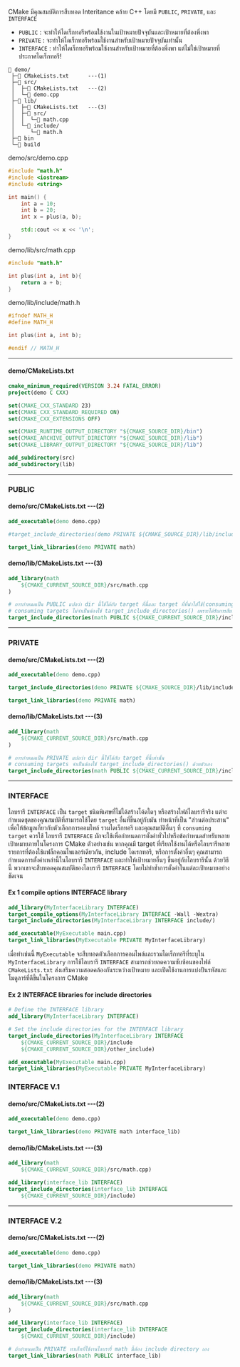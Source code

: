 CMake มีคุณสมบัติการสืบทอด Interitance คล้าย C++ โดยมี `PUBLIC`, `PRIVATE`, และ `INTERFACE`
- `PUBLIC` : จะทำให้ไดเร็กทอรีพร้อมใช้งานในเป้าหมายปัจจุบันและเป้าหมายที่ต้องพึ่งพา
- `PRIVATE` : จะทำให้ไดเร็กทอรีพร้อมใช้งานสำหรับเป้าหมายปัจจุบันเท่านั้น
- `INTERFACE` : ทำให้ไดเร็กทอรีพร้อมใช้งานสำหรับเป้าหมายที่ต้องพึ่งพา แต่ไม่ใช่เป้าหมายที่ประกาศไดเร็กทอรี!

```
📁 demo/
 ├─📄 CMakeLists.txt      ---(1)
 ├─📁 src/
 │  ├─📄 CMakeLists.txt   ---(2)
 │  └─📄 demo.cpp
 ├─📁 lib/
 │  ├─📄 CMakeLists.txt   ---(3)
 │  ├─📁 src/
 │  │  └─📄 math.cpp
 │  └─📁 include/
 │     └─📄 math.h
 ├─📁 bin
 └─📁 build
```
demo/src/demo.cpp
```cpp
#include "math.h"
#include <iostream>
#include <string>

int main() {
    int a = 10;
    int b = 20;
    int x = plus(a, b);

    std::cout << x << '\n';
}
```
demo/lib/src/math.cpp
```cpp
#include "math.h"

int plus(int a, int b){
    return a + b;
}
```
demo/lib/include/math.h
```cpp
#ifndef MATH_H
#define MATH_H

int plus(int a, int b);

#endif // MATH_H
```
---
#### demo/CMakeLists.txt
```cmake
cmake_minimum_required(VERSION 3.24 FATAL_ERROR)
project(demo C CXX)

set(CMAKE_CXX_STANDARD 23)
set(CMAKE_CXX_STANDARD_REQUIRED ON)
set(CMAKE_CXX_EXTENSIONS OFF)

set(CMAKE_RUNTIME_OUTPUT_DIRECTORY "${CMAKE_SOURCE_DIR}/bin")
set(CMAKE_ARCHIVE_OUTPUT_DIRECTORY "${CMAKE_SOURCE_DIR}/lib")
set(CMAKE_LIBRARY_OUTPUT_DIRECTORY "${CMAKE_SOURCE_DIR}/lib")

add_subdirectory(src)
add_subdirectory(lib)
```
---
### PUBLIC
#### demo/src/CMakeLists.txt ---(2)
```cmake
add_executable(demo demo.cpp)

#target_include_directories(demo PRIVATE ${CMAKE_SOURCE_DIR}/lib/include) ❌

target_link_libraries(demo PRIVATE math)
```
#### demo/lib/CMakeLists.txt ---(3)
```cmake
add_library(math 
    ${CMAKE_CURRENT_SOURCE_DIR}/src/math.cpp
)

# การกำหนดเป็น PUBLIC แปลว่า dir นี้ใช้ได้กับ target ที่นี้และ target ที่ที่นำไปใช้(consuming targets)
# consuming targets ไม่จำเป็นต้องใช้ target_include_directories() เพราะได้รับการสืบทอดแบบ PUBLIC
target_include_directories(math PUBLIC ${CMAKE_CURRENT_SOURCE_DIR}/include)
```
---
### PRIVATE
#### demo/src/CMakeLists.txt ---(2)
```cmake
add_executable(demo demo.cpp)

target_include_directories(demo PRIVATE ${CMAKE_SOURCE_DIR}/lib/include) ✔

target_link_libraries(demo PRIVATE math)
```
#### demo/lib/CMakeLists.txt ---(3)
```cmake
add_library(math 
    ${CMAKE_CURRENT_SOURCE_DIR}/src/math.cpp
)

# การกำหนดเป็น PRIVATE แปลว่า dir นี้ใช้ได้กับ target ที่นี้เท่านั้น
# consuming targets จำเป็นต้องใช้ target_include_directories() ด้วยตัวเอง
target_include_directories(math PUBLIC ${CMAKE_CURRENT_SOURCE_DIR}/include)
```
---
### INTERFACE
ไลบรารี `INTERFACE` เป็น `target` ชนิดพิเศษที่ไม่ได้สร้างโค้ดใดๆ หรือสร้างไฟล์ไลบรารีจริง แต่จะกำหนดชุดของคุณสมบัติที่สามารถใช้โดย `target` อื่นที่ขึ้นอยู่กับมัน
ทำหน้าที่เป็น "ส่วนต่อประสาน" เพื่อให้ข้อมูลเกี่ยวกับตัวเลือกการคอมไพล์ รวมไดเร็กทอรี และคุณสมบัติอื่นๆ ที่ `consuming target` ควรใช้
ไลบรารี `INTERFACE` มักจะใช้เพื่อกำหนดการตั้งค่าทั่วไปหรือข้อกำหนดสำหรับหลายเป้าหมายภายในโครงการ CMake
ตัวอย่างเช่น หากคุณมี target ที่เรียกใช้งานได้หรือไลบรารีหลายรายการที่ต้องใช้แฟล็กคอมไพเลอร์เดียวกัน, include ไดเรกทอรี, หรือการตั้งค่าอื่นๆ คุณสามารถกำหนดการตั้งค่าเหล่านี้ในไลบรารี `INTERFACE` และทำให้เป้าหมายอื่นๆ ขึ้นอยู่กับไลบรารีนั้น ด้วยวิธีนี้ พวกเขาจะสืบทอดคุณสมบัติของไลบรารี `INTERFACE` โดยไม่ทำซ้ำการตั้งค่าในแต่ละเป้าหมายอย่างชัดเจน

#### Ex 1 compile options INTERFACE library
```cmake
add_library(MyInterfaceLibrary INTERFACE)
target_compile_options(MyInterfaceLibrary INTERFACE -Wall -Wextra)
target_include_directories(MyInterfaceLibrary INTERFACE include/)

add_executable(MyExecutable main.cpp)
target_link_libraries(MyExecutable PRIVATE MyInterfaceLibrary)
```
เมื่อทำเช่นนี้ `MyExecutable` จะสืบทอดตัวเลือกการคอมไพล์และรวมไดเร็กทอรีที่ระบุใน `MyInterfaceLibrary`
การใช้ไลบรารี `INTERFACE` สามารถช่วยลดความซับซ้อนของไฟล์ `CMakeLists.txt` ส่งเสริมความสอดคล้องกันระหว่างเป้าหมาย และเปิดใช้งานการแบ่งปันรหัสและโมดูลาร์ที่ดีขึ้นในโครงการ CMake
#### Ex 2 INTERFACE libraries for include directories
```cmake
# Define the INTERFACE library
add_library(MyInterfaceLibrary INTERFACE)

# Set the include directories for the INTERFACE library
target_include_directories(MyInterfaceLibrary INTERFACE
    ${CMAKE_CURRENT_SOURCE_DIR}/include
    ${CMAKE_CURRENT_SOURCE_DIR}/other_include)

add_executable(MyExecutable main.cpp)
target_link_libraries(MyExecutable PRIVATE MyInterfaceLibrary)
```
### INTERFACE V.1
#### demo/src/CMakeLists.txt ---(2)
```cmake
add_executable(demo demo.cpp)

target_link_libraries(demo PRIVATE math interface_lib)
```
#### demo/lib/CMakeLists.txt ---(3)
```cmake
add_library(math 
    ${CMAKE_CURRENT_SOURCE_DIR}/src/math.cpp)

add_library(interface_lib INTERFACE)
target_include_directories(interface_lib INTERFACE
    ${CMAKE_CURRENT_SOURCE_DIR}/include)
```
---
### INTERFACE V.2
#### demo/src/CMakeLists.txt ---(2)
```cmake
add_executable(demo demo.cpp)

target_link_libraries(demo PRIVATE math)
```
#### demo/lib/CMakeLists.txt ---(3)
```cmake
add_library(math 
    ${CMAKE_CURRENT_SOURCE_DIR}/src/math.cpp
)

add_library(interface_lib INTERFACE)
target_include_directories(interface_lib INTERFACE
    ${CMAKE_CURRENT_SOURCE_DIR}/include)

# ถ้ากำหนดเป็น PRIVATE ทาเก็ทที่ใช้งานไลบรารี่ math นี้ต้อง include directory เอง
target_link_libraries(math PUBLIC interface_lib)
```